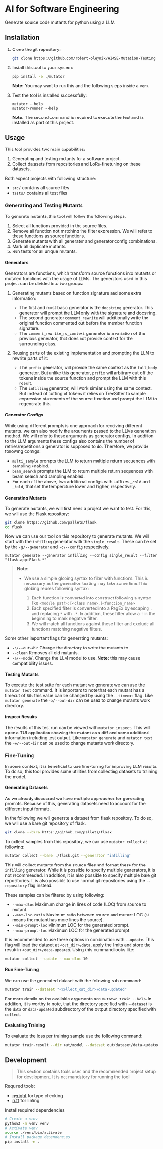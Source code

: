 # AI for Software Engineering

Generate source code mutants for python using a LLM.

## Installation

1. Clone the git repository:

	```sh
	git clone https://github.com/robert-oleynik/AI4SE-Mutation-Testing mutator
	```

2. Install this tool to your system:

	```sh
	pip install -e ./mutator
	```

	**Note:** You may want to run this and the following steps inside a `venv`.

3. Test the tool is installed successfully:

	```
	mutator --help
	mutator-runner --help
	```

	**Note:** The second command is required to execute the test and is installed as part of this project.

## Usage

This tool provides two main capabilities:

1. Generating and testing mutants for a software project.
2. Collect datasets from repositories and LoRa-finetuning on these datasets.

Both expect projects with following structure:

- `src/` contains all source files
- `tests/` contains all test files

### Generating and Testing Mutants

To generate mutants, this tool will follow the following steps:

1. Select all functions provided in the source files.
2. Remove all function not matching the filter expression. We will refer to these functions
   as source functions.
3. Generate mutants with all generator and generator config combinations.
4. Mark all duplicate mutants.
5. Run tests for all unique mutants.

#### Generators

Generators are functions, which transform source functions into mutants or mutated functions
with the usage of LLMs. The generators used in this project can be divided into two groups:

1. Generating mutants based on function signature and some extra information:

	- The first and most basic generator is the `docstring` generator. This generator
	  will prompt the LLM only with the signature and docstring.
	- The second generator `comment_rewrite` will additionally write the original
	  function commented out before the member function signature.
	- The `comment_rewrite_no_context` generator is a variation of the previous generator,
	  that does not provide context for the surrounding class.

2. Reusing parts of the existing implementation and prompting the LLM to rewrite parts of it:

	- The `prefix` generator, will provide the same context as the `full_body` generator.
	  But unlike this generator, `prefix` will arbitrary cut off the tokens inside
	  the source function and prompt the LLM with this result.
	- The `infilling` generator, will work similar using the same context. But instead of
	  cutting of tokens it relies on TreeSitter to sample expression statements of the source
	  function and prompt the LLM to regenerate this.

#### Generator Configs

While using different prompts is one approach for receiving different mutants, we can also
modify the arguments passed to the LLMs generation method. We will refer to these arguments as
generator configs. In addition to the LLM arguments these configs also contains the number of
retries/repetitions a generator is supposed to do. Therefore, we provide following configs:

- `multi_sample` prompts the LLM to return multiple return sequences with sampling enabled.
- `beam_search` prompts the LLM to return multiple return sequences with beam search and
  sampling enabled.
- For each of the above, two additional configs with suffixes `_cold` and `_hold`, that set the
  temperature lower and higher, respectively.

#### Generating Mutants

To generate mutants, we will first need a project we want to test. For this, we will use the
Flask repository:

```sh
git clone https://github.com/pallets/flask
cd flask
```

Now we can use our tool on this repository to generate mutants.
We will start with the `infilling` generator with the `single_result`.
These can be set by the `-g/--generator` and `-c/--config` respectively.

```
mutator generate --generator infilling --config single_result --filter "flask.app:Flask.*"
```

> **Note:**
>
> - We use a simple globing syntax to filter with functions. This is necessary as the generation
>   testing may take some time.This globing reuses following syntax:
>
>   1. Each function is converted into construct following a syntax like
>      `<module path>:[<class name>.]<function_name>`
>   2. Each specified filter is converted into a RegEx by escaping `.` and replacing `*`
>      with `.*`. In addition, these filter allow a `!` in the beginning to mark negative filter.
>   3. We will match all functions against these filter and exclude all functions matching
>      negative filters.

Some other important flags for generating mutants:

- `-o/--out-dir` Change the directory to write the mutants to.
- `--clean` Removes all old mutants.
- `-m/--model` Change the LLM model to use. **Note:** this may cause compatibility issues.

#### Testing Mutants

To execute the test suite for each mutant we generate we can use the `mutator test` command.
It is important to note that each mutant has a timeout of `60s` this value can be changed by
using the `--timeout` flag.
Like `mutator generate` the `-o/--out-dir` can be used to change mutants work directory.

#### Inspect Results

The results of this test run can be viewed with `mutator inspect`.
This will open a TUI application showing the mutant as a diff and some additional
information including test output.
Like `mutator generate` and `mutator test` the `-o/--out-dir` can be used to change
mutants work directory.

### Fine-Tuning

In some context, it is beneficial to use fine-tuning for improving LLM results.
To do so, this tool provides some utilities from collecting datasets to training the model.

#### Generating Datasets

As we already discussed we have multiple approaches for generating prompts.
Because of this, generating datasets need to account for the different input formats.

In the following we will generate a dataset from flask repository.
To do so, we will use a bare git repository of flask.

```sh
git clone --bare https://github.com/pallets/flask
```

To collect samples from this repository, we can use `mutator collect` as following:

```sh
mutator collect --bare ./flask.git --generator "infilling"
```

This will collect mutants from the source files and format these for the `infilling`
generator. While it is possible to specify multiple generators, it is not recommended.
In addition, it is also possible to specify multiple bare git repositories.
It is also possible to use normal git repositories using the `--repository` flag
instead.

These samples can be filtered by using following:

- `--max-dloc` Maximum change in lines of code (LOC) from source to mutant.
- `--max-loc-ratio` Maximum ratio between source and mutant LOC (`>1` means the
  mutant has more lines the source).
- `--min-prompt-loc` Minimum LOC for the generated prompt.
- `--max-prompt-loc` Maximum LOC for the generated prompt.

It is recommended to use these options in combination with `--update`.
This flag will load the dataset at `<out_dir>/data`, apply the limits and store
the result in `<out_dir>/data-updated`.
Using this command looks like:

```sh
mutator collect --update --max-dloc 10
```

#### Run Fine-Tuning

We can use the generated dataset with the following sub command:

```sh
mutator train --dataset "<collect_out_dir>/data-updated"
```

For more details on the available arguments see `mutator train --help`.
In addition, it is worthy to note, that the directory specified with
`--dataset` is the `data` or `data-updated` subdirectory of the output
directory specified with `collect`.

#### Evaluating Training

To evaluate the loss per training sample use the following command:

```sh
mutator train-result --dir out/model --dataset out/dataset/data-updated
```

## Development

> This section contains tools used and the recommended project setup for development.
> It is not mandatory for running the tool.

Required tools:

- [pyright](https://github.com/microsoft/pyright) for type checking
- [ruff](https://github.com/astral-sh/ruff) for linting

Install required dependencies:

```sh
# Create a venv
python3 -m venv venv
# Activate venv
source ./venv/bin/activate
# Install package dependencies
pip install -e .
```
